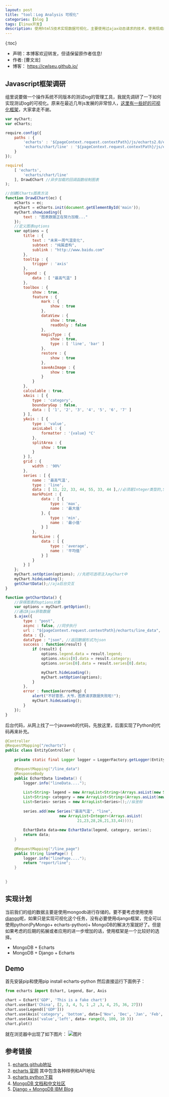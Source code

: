 ```yaml
---
layout: post
title: "tool：Log Analysis 可视化"
categories: [blog ]
tags: [linux开发]
description: 使用html5技术实现数据可视化，主要使用过ajax动态请求的技术，使用现成的数据可视化js框架echarts, 实现测试log的可视化。
---
```

{:toc}

- 声明：本博客欢迎转发，但请保留原作者信息!
- 作者: [曹文龙]
- 博客： <https://cwlseu.github.io/>

## Javascript框架调研

组里说要做一个操作系统不同版本的测试log的管理工具，我就先调研了一下如何实现测试log的可视化。原来在最近几年js发展的非常惊人，[这里有一些好的可视化框架](http://www.36dsj.com/archives/19522)，大家拿走不谢。

```js
var myChart;
var eCharts;

require.config({
	paths : {
		'echarts' : '${pageContext.request.contextPath}/js/echarts2.0/echarts' ,
		'echarts/chart/line' : '${pageContext.request.contextPath}/js/echarts2.0/echarts' //需要的组件
	}
});

require(
	[ 'echarts', 
		'echarts/chart/line'
	], DrawEChart //异步加载的回调函数绘制图表
);

//创建ECharts图表方法
function DrawEChart(ec) {
	eCharts = ec;
	myChart = eCharts.init(document.getElementById('main'));
	myChart.showLoading({
		text : "图表数据正在努力加载..."
	});
	//定义图表options
	var options = {
		title : {
			text : "未来一周气温变化",
			subtext : "纯属虚构",
			sublink : "http://www.baidu.com"
		},
		tooltip : {
			trigger : 'axis'
		},
		legend : {
			data : [ "最高气温" ]
		},
		toolbox : {
			show : true,
			feature : {
				mark : {
					show : true
				},
				dataView : {
					show : true,
					readOnly : false
				},
				magicType : {
					show : true,
					type : [ 'line', 'bar' ]
				},
				restore : {
					show : true
				},
				saveAsImage : {
					show : true
				}
			}
		},
		calculable : true,
		xAxis : [ {
			type : 'category',
			boundaryGap : false,
			data : [ '1', '2', '3', '4', '5', '6', '7' ]
		} ],
		yAxis : [ {
			type : 'value',
			axisLabel : {
				formatter : '{value} °C'
			},
			splitArea : {
				show : true
			}
		} ],
		grid : {
			width : '90%'
		},
		series : [ {
			name : '最高气温',
			type : 'line',
			data : [ 11, 22, 33, 44, 55, 33, 44 ],//必须是Integer类型的,String计算平均值会出错
			markPoint : {
				data : [ {
					type : 'max',
					name : '最大值'
				}, {
					type : 'min',
					name : '最小值'
				} ]
			},
			markLine : {
				data : [ {
					type : 'average',
					name : '平均值'
				} ]
			}
		} ]
	};
	myChart.setOption(options); //先把可选项注入myChart中
	myChart.hideLoading();
	getChartData();//aja后台交互 
}

function getChartData() {
	//获得图表的options对象
	var options = myChart.getOption();
	//通过Ajax获取数据
	$.ajax({
		type : "post",
		async : false, //同步执行
		url : "${pageContext.request.contextPath}/echarts/line_data",
		data : {},
		dataType : "json", //返回数据形式为json
		success : function(result) {
			if (result) {
				options.legend.data = result.legend;
				options.xAxis[0].data = result.category;
				options.series[0].data = result.series[0].data;

				myChart.hideLoading();
				myChart.setOption(options);
			}
		},
		error : function(errorMsg) {
			alert("不好意思，大爷，图表请求数据失败啦!");
			myChart.hideLoading();
		}
	});
}

```

后台代码，从网上找了一个javaweb的代码，先放这里，后面实现了Python的代码再来补充。

```java
@Controller
@RequestMapping("/echarts")
public class EntityController {
	
	private static final Logger logger = LoggerFactory.getLogger(EntityController.class);

	@RequestMapping("/line_data")
	@ResponseBody
	public EchartData lineData() {
		logger.info("lineData....");
		
		List<String> legend = new ArrayList<String>(Arrays.asList(new String[]{"最高气温"}));//数据分组
		List<String> category = new ArrayList<String>(Arrays.asList(new String []{"周一","周二","周三","周四","周五","周六","周日"}));//横坐标
		List<Series> series = new ArrayList<Series>();//纵坐标
		
		series.add(new Series("最高气温", "line", 
						new ArrayList<Integer>(Arrays.asList(
								21,23,28,26,21,33,44))));
		
		EchartData data=new EchartData(legend, category, series);
		return data;
	}
	
	@RequestMapping("/line_page")
	public String linePage() {
		logger.info("linePage....");
		return "report/line";
	}
	
	
}
```

## 实现计划
当前我们的组的数据主要是使用mongodb进行存储的。要不要考虑使用使用[django](http://www.ibm.com/developerworks/library/os-django-mongo/)呢，如果只是实现可视化这个任务，没有必要使用django框架，完全可以使用python(PyMongo+ echarts-python)+ MongoDB的解决方案就好了。但是如果考虑的后期的拓展或者应用的进一步增加的话，使用框架是一个比较好的选择。

* MongoDB + Echarts
* MongoDB + Django + Echarts

## Demo

首先安装pip和使用pip install echarts-python
然后直接运行下面例子：

```python
from echarts import Echart, Legend, Bar, Axis

chart = Echart('GDP', 'This is a fake chart')
chart.use(Bar('China', [2, 3, 4, 5, 1 ,2 ,3, 4, 25, 36, 27]))
chart.use(Legend(['GDP']))
chart.use(Axis('category', 'bottom', data=['Nov', 'Dec', 'Jan', 'Feb','March','April','Jun','Jul','Aug','Sep','Oct']))
chart.use(Axis('value','left', data= range(0, 100, 10 )))
chart.plot()
```
就在浏览器中出现了如下图片：
![图片](https://cwlseu.github.io/images/visualdata/bar.jpg)

## 参考链接

1. [echarts github地址](https://github.com/ecomfe/echarts)
2. [echarts 官网](http://echarts.baidu.com/index.html)
其中包含各种样例和API地址
3. [echarts python下载](https://github.com/yufeiminds/echarts-python)
4. [MongoDB 文档和中文社区](http://docs.mongoing.com/manual-zh/)
5. [Django + MongoDB IBM Blog](http://www.ibm.com/developerworks/library/os-django-mongo/)